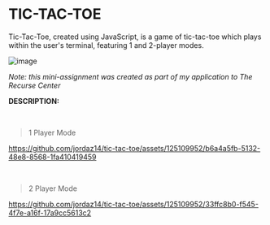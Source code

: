 # TIC-TAC-TOE
Tic-Tac-Toe, created using JavaScript, is a game of tic-tac-toe which plays within the user's terminal, featuring 1 and 2-player modes.

![image](https://github.com/jordaz14/tic-tac-toe/assets/125109952/522ad51c-bf31-49de-a320-c2f061ae942c)

_Note: this mini-assignment was created as part of my application to The Recurse Center_

 **DESCRIPTION:**

<br>

> 1 Player Mode


https://github.com/jordaz14/tic-tac-toe/assets/125109952/b6a4a5fb-5132-48e8-8568-1fa410419459


<br>

> 2 Player Mode

https://github.com/jordaz14/tic-tac-toe/assets/125109952/33ffc8b0-f545-4f7e-a16f-17a9cc5613c2

